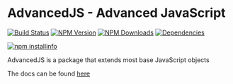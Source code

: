 # AdvancedJS - Advanced JavaScript
[![Build Status](https://travis-ci.com/PyroTechniac/AdvancedJS.svg?branch=master)](https://travis-ci.com/PyroTechniac/AdvancedJS)
[![NPM Version](https://img.shields.io/npm/v/advancedjs.svg?maxAge=3600)](https://www.npmjs.org/pyrotechniac/advancedjs)
[![NPM Downloads](https://img.shields.io/npm/dt/advancedjs.svg?maxAge=3600)](https://www.npmjs.org/pyrotechniac/advancedjs)
[![Dependencies](https://img.shields.io/david/pyrotechniac/advancedjs.svg?maxAge=3600)](https://david-dm.org/pyrotechniac/AdvancedJS)

[![npm installinfo](https://nodei.co/npm/advancedjs.png?downloads=true&stars=true)](https://nodei.co/npm/advancedjs)

AdvancedJS is a package that extends most base JavaScript objects

The docs can be found [here](https://github.com/PyroTechniac/AdvancedJS/blob/master/docs/docs.md)